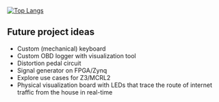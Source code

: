 <!--- [![GitHub stats](https://github-readme-stats.vercel.app/api?username=enzoevers)](https://github.com/anuraghazra/github-readme-stats) --->
[![Top Langs](https://github-readme-stats.vercel.app/api/top-langs/?username=enzoevers&hide=g-code&langs_count=20&layout=compact)](https://github.com/anuraghazra/github-readme-stats)

## Future project ideas
- Custom (mechanical) keyboard
- Custom OBD logger with visualization tool
- Distortion pedal circuit
- Signal generator on FPGA/Zynq
- Explore use cases for Z3/MCRL2
- Physical visualization board with LEDs that trace the route of internet traffic from the house in real-time

<!---
enzoevers/enzoevers is a ✨ special ✨ repository because its `README.md` (this file) appears on your GitHub profile.
You can click the Preview link to take a look at your changes.
--->
